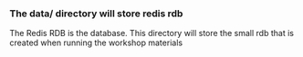 ### The data/ directory will store redis rdb
The Redis RDB is the database. This directory will store the small rdb that is created when running the workshop materials